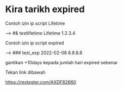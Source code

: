 # Kira tarikh expired

Contoh izin ip script Lifetime

--> #& testlifetime Lifetime 1.2.3.4

Contoh izin ip script expired

--> ### test_exp 2022-02-08 8.8.8.8

gantikan +10days kepada jumlah hari expired sebenar

Tekan link dibawah

https://rextester.com/AXDF82660
